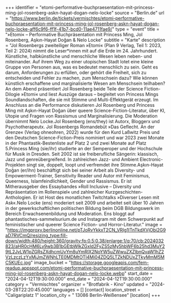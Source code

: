 +++
identifier = "etomi-performative-buchpraesentation-mit-princess-ming-jol-rosenberg-askn-hayat-dogan-nelo-locke"
source = "Berlin.de"
url = "https://www.berlin.de/tickets/vermischtes/etomi-performative-buchpraesentation-mit-princess-ming-jol-rosenberg-askn-hayat-dogan-nelo-locke-aff6c9f6-ff1f-41b7-bcd0-11ae4711fae9/"
type = "event"
title = "»Etomi« – Performative Buchpräsentation mit Princess Ming, Jol Rosenberg, Aşkın-Hayat Doğan & Nelo Locke"
subtitle = "Karte"
description = "Jol Rosenbergs zweiteiliger Roman »Etomi« (‎Plan 9 Verlag, Teil 1: 2023, Teil 2: 2024) nimmt die Leser*innen mit auf die Erde im 24. Jahrhundert. Künstliche, halbkünstliche und menschliche Wesen leben neben- und miteinander. Auf ihrem Weg zu einer utopischen Stadt lotet eine kleine Gruppe von Personen aus, was es bedeutet menschlich zu sein. Geht es darum, Anforderungen zu erfüllen, oder gehört die Freiheit, sich zu entscheiden und Fehler zu machen, zum Menschsein dazu? Wie können künstlich erschaffene und marginalisierte Wesen am Menschsein teilhaben?An dem Abend präsentiert Jol Rosenberg beide Teile der Science Fiction-Dilogie »Etomi« und liest Auszüge daraus – begleitet von Princess Mings Soundlandschaften, die sie mit Stimme und Multi-Effektgerät erzeugt. Im Anschluss an die Performance diskutieren Jol Rosenberg und Princess Ming mit Aşkın-Hayat Doğan über queere Science-Fiction-Literatur, über KI, Utopie und Fragen von Rassismus und Marginalisierung. Die Moderation übernimmt Nelo Locke.Jol Rosenberg (ens/they) ist Autorx, Bloggerx und Psychotherapeutx. Jol Rosenbergs Romandebüt »Das Geflecht. An der Grenze« (Verlag ohneohren, 2022) wurde für den Kurd Laßwitz Preis und den Deutschen Science-Fiction-Preis nominiert und war 2023 zwei Monate in der Phantastik-Bestenliste auf Platz 2 und zwei Monate auf Platz 5.Princess Ming (sie/ihr) studierte an der Semperoper und der Hochschule für Musik in Dresden. Seit 2002 ist sie freiberufliche Sängerin: klassisch, Jazz und genreübergreifend. In zahlreichen Jazz- und Ambient Electronic-Projekten singt sie, doppelt, loopt und verfremdet ihre Stimme.Aşkın-Hayat Doğan (er/ihn) beschäftigt sich bei seiner Arbeit als Diversity- und Empowerment-Trainer, Sensitivity Reader und Autor mit Feminismus, Queerness, Islamfeindlichkeit, Gender und Rassismus. Er ist Mitherausgeber des Essaybandes »Roll Inclusive – Diversity und Repräsentation im Rollenspiel« und zahlreicher Kurzgeschichten-Anthologien. Er ist Host des monatlichen Twitchtalks »Diverser Lesen mit Ask«.Nelo Locke (ens) moderiert seit 2009 und arbeitet seit über 10 Jahren in der gewerkschaftlichen politischen Bildung beim DGB Bildungswerk im Bereich Erwachsenenbildung und Moderation. Ens bloggt auf phantastisches-sammelsurium.de und Instagram mit dem Schwerpunkt auf feministischer und queerer Science Fiction- und Horror-Literatur."
image = "https://imgproxy.berlinonline.net/pTJoRvYkkxT2CN_VRlg1lTnTkdXVjObi2G9aD7RVCmQ/resizing_type:fill-down/width:480/height:360/gravity:fp:0.5:0.38/enlarge:1/q:70/cb:2024032823/aHR0cHM6Ly9wb3B1bGEtbWlkZGxld2FyZS5zMy5hbWF6b25hd3MuY29tL2JvLW1pZGRsZXdhcmUvYm8uYmRlX2NoYW5uZWwuZXZlbnQvaW1hZ2VzLzczLzYxMjJmZWNhLTE0MDMtOTI4Mi04ZDQ5LTZkNDUxZTkyMmM5MC5KUEc.jpg"
image_bucket = "https://storage.googleapis.com/fem-readup.appspot.com/etomi-performative-buchpraesentation-mit-princess-ming-jol-rosenberg-askn-hayat-dogan-nelo-locke.webp"
start_date = "2024-04-12T19:30:00.000"
end_date = "2024-04-12T19:30:00.000"
category = "Vermischtes"
organizer = "Brotfabrik - Kino"
updated = "2024-03-28T22:20:45.000"
languages = []
[contact]
location_street = "Caligariplatz 1"
location_city = " 13086 Berlin-Weißensee"
[location]
+++